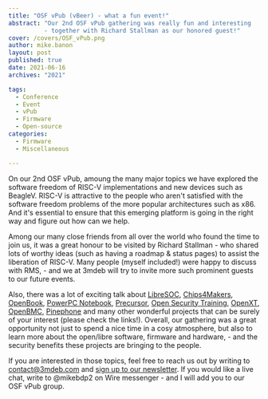 ```yaml
---
title: "OSF vPub (vBeer) - what a fun event!"
abstract: "Our 2nd OSF vPub gathering was really fun and interesting
          - together with Richard Stallman as our honored guest!"
cover: /covers/OSF_vPub.png
author: mike.banon
layout: post
published: true
date: 2021-06-16
archives: "2021"

tags:
  - Conference
  - Event
  - vPub
  - Firmware
  - Open-source
categories:
  - Firmware
  - Miscellaneous

---
```


On our 2nd OSF vPub, amoung the many major topics we have explored the software
freedom of RISC-V implementations and new devices such as BeagleV. RISC-V is
attractive to the people who aren't satisfied with the software freedom problems
of the more popular architectures such as x86. And it's essential to ensure that
this emerging platform is going in the right way and figure out how can we help.

Among our many close friends from all over the world who found the time to join
us, it was a great honour to be visited by Richard Stallman - who shared lots of
worthy ideas (such as having a roadmap & status pages) to assist the liberation
of RISC-V. Many people (myself included!) were happy to discuss with RMS, - and
we at 3mdeb will try to invite more such prominent guests to our future events.

Also, there was a lot of exciting talk about [LibreSOC][1], [Chips4Makers][2], [OpenBook][3],
[PowerPC Notebook][4], [Precursor][5], [Open Security Training][6], [OpenXT][7], [OpenBMC][8], [Pinephone][9]
and many other wonderful projects that can be surely of your interest (please
check the links!). Overall, our gathering was a great opportunity not just to
spend a nice time in a cosy atmosphere, but also to learn more about the
open/libre software, firmware and hardware, - and the security benefits these
projects are bringing to the people.

If you are interested in those topics, feel free to reach us out by writing to
<contact@3mdeb.com> and [sign up to our newsletter][10]. If you would like a live chat,
write to @mikebdp2 on Wire messenger - and I will add you to our OSF vPub group.

 [1]: https://libre-soc.org/
 [2]: https://chips4makers.io/
 [3]: https://openbook.net/
 [4]: https://www.powerpc-notebook.org/
 [5]: https://www.crowdsupply.com/sutajio-kosagi/precursor 
 [6]: https://www.opensecuritytraining.info/
 [7]: https://openxt.org/
 [8]: https://github.com/openbmc/openbmc
 [9]: https://www.pine64.org/pinephone/
 [10]: https://newsletter.3mdeb.com/subscription/PW6XnCeK6
